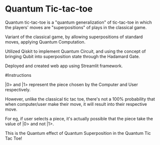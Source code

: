 # Quantum Tic-tac-toe
Quantum tic-tac-toe is a "quantum generalization" of tic-tac-toe in which the players' moves are "superpositions" of plays in the classical game.

Variant of the classical game, by allowing superpositions of standard moves, applying Quantum Computation.

Utilized Qiskit to implement Quantum Circuit, and using the concept of bringing Qubit into superposition state through the Hadamard Gate. 

Deployed and created web app using Streamlit framework.

#Instructions

|0> and |1> represent the piece chosen by the Computer and User respectively.

However, unlike the classical tic tac toe, there's not a 100% probability that when computer/user make their move, it will result into their respective move.

For eg, if user selects a piece, it's actually possible that the piece take the value of |0> and not |1>.

This is the Quantum effect of Quantum Superposition in the Quantum Tic Tac Toe!
